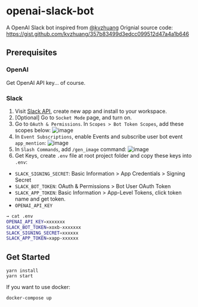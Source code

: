 # openai-slack-bot
A OpenAI Slack bot inspired from [@kvzhuang](https://gist.github.com/kvzhuang)
Orignial source code: https://gist.github.com/kvzhuang/357b83499d3edcc099512d47a4a1b646

## Prerequisites

### OpenAI
Get OpenAI API key... of course.

### Slack
1. Visit [Slack API](https://api.slack.com/apps), create new app and install to your workspace.
2. [Optional] Go to `Socket Mode` page, and turn on.
3. Go to `OAuth & Permissions`. In `Scopes > Bot Token Scopes`, add these scopes below:
![image](https://user-images.githubusercontent.com/6816342/209769237-52a1cae1-3d75-43e6-8f90-5e1250cfe947.png)
4. In `Event Subscriptions`, enable Events and subscribe user bot event `app_mention`:
![image](https://user-images.githubusercontent.com/6816342/209769765-b38c19bf-f2d8-4225-82f8-bf8934b4b88b.png)
5. In `Slash Commands`, add `/gen_image` command:
![image](https://user-images.githubusercontent.com/6816342/209769980-5a618c3f-8c07-4023-b036-ad026f792329.png)
6. Get Keys, create `.env` file at root project folder and copy these keys into `.env`:
  * `SLACK_SIGNING_SECRET`: Basic Information > App Credentials > Signing Secret
  * `SLACK_BOT_TOKEN`: OAuth & Permissions > Bot User OAuth Token
  * `SLACK_APP_TOKEN`: Basic Information > App-Level Tokens, click token name and get token.
  * `OPENAI_API_KEY`

```bash
→ cat .env
OPENAI_API_KEY=xxxxxxx
SLACK_BOT_TOKEN=xoxb-xxxxxxx
SLACK_SIGNING_SECRET=xxxxxx
SLACK_APP_TOKEN=xapp-xxxxxx
```

## Get Started

```
yarn install
yarn start
```

If you want to use docker:
```
docker-compose up
```
